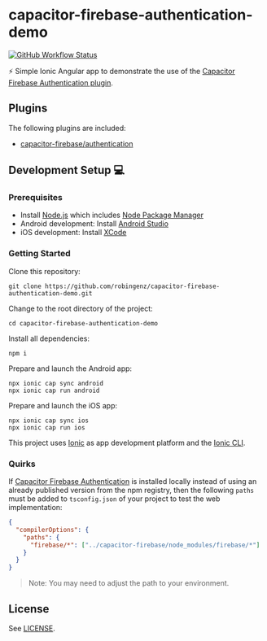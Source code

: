 # capacitor-firebase-authentication-demo

[![GitHub Workflow Status](https://img.shields.io/github/workflow/status/robingenz/capacitor-firebase-authentication-demo/CI/main)](https://github.com/robingenz/capacitor-firebase-authentication-demo/actions)

<!-- [![GitHub tag (latest SemVer)](https://img.shields.io/github/tag/robingenz/capacitor-firebase-authentication-demo?color=brightgreen&label=version)](https://github.com/robingenz/capacitor-firebase-authentication-demo/releases) -->

⚡️ Simple Ionic Angular app to demonstrate the use of the [Capacitor Firebase Authentication plugin](https://github.com/robingenz/capacitor-firebase).

## Plugins

The following plugins are included:

- [capacitor-firebase/authentication](https://github.com/robingenz/capacitor-firebase)

## Development Setup 💻

### Prerequisites

- Install [Node.js](https://nodejs.org) which includes [Node Package Manager](https://www.npmjs.com/get-npm)
- Android development: Install [Android Studio](https://developer.android.com/studio)
- iOS development: Install [XCode](https://apps.apple.com/de/app/xcode/id497799835?mt=12)

### Getting Started

Clone this repository:

```
git clone https://github.com/robingenz/capacitor-firebase-authentication-demo.git
```

Change to the root directory of the project:

```
cd capacitor-firebase-authentication-demo
```

Install all dependencies:

```
npm i
```

Prepare and launch the Android app:

```
npx ionic cap sync android
npx ionic cap run android
```

Prepare and launch the iOS app:

```
npx ionic cap sync ios
npx ionic cap run ios
```

This project uses [Ionic](https://ionicframework.com/) as app development platform and the [Ionic CLI](https://ionicframework.com/docs/cli).

### Quirks

If [Capacitor Firebase Authentication](https://github.com/capawesome-team/capacitor-firebase/tree/main/packages/authentication) is installed locally instead of using an already published version from the npm registry, then the following `paths` must be added to `tsconfig.json` of your project to test the web implementation:

```json
{
  "compilerOptions": {
    "paths": {
      "firebase/*": ["../capacitor-firebase/node_modules/firebase/*"]
    }
  }
}
```

> Note: You may need to adjust the path to your environment.

<!-- ## Changelog

See [CHANGELOG.md](https://github.com/robingenz/capacitor-firebase-authentication-demo/blob/main/CHANGELOG.md). -->

## License

See [LICENSE](https://github.com/robingenz/capacitor-firebase-authentication-demo/blob/main/LICENSE).
